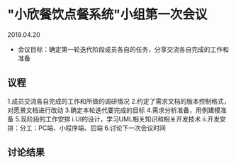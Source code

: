 # "小欣餐饮点餐系统"小组第一次会议
2019.04.20

- 会议目标：确定第一轮迭代阶段成员各自的任务，分享交流各自完成的工作和准备

## 议程

1.成员交流各自完成的工作和所做的调研情况
2.约定了需求文档的版本控制格式，对愿景文档进行改动
3.确定本轮迭代要完成的目标
4.需求分析准备，用例建模准备
5.现阶段的工作安排
i.UI的设计，学习UML相关知识和相关开发技术
ii.开发安排：分工：PC端、小程序端、后端
6.讨论下一次会议时间

## 讨论结果

